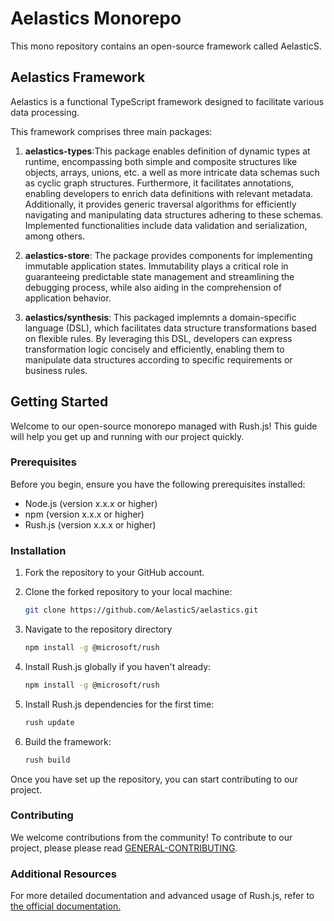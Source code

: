 # Aelastics  Monorepo

This mono repository contains an open-source framework called AelasticS.

## Aelastics Framework  

Aelastics is a functional TypeScript framework  designed to facilitate various data processing.


This framework comprises three main packages:

1. **aelastics-types**:This package enables definition of dynamic types at runtime, encompassing both simple and composite structures like objects, arrays, unions, etc. a well as more intricate data schemas such as cyclic graph structures. Furthermore, it facilitates annotations, enabling developers to enrich data definitions with relevant metadata. Additionally, it provides generic traversal algorithms for efficiently navigating and manipulating data structures adhering to these schemas. Implemented functionalities include data validation and serialization, among others.


2. **aelastics-store**: The package provides components for implementing immutable application states. Immutability plays a critical role in guaranteeing predictable state management and streamlining the debugging process, while also aiding in the comprehension of application behavior.

3. **aelastics/synthesis**: This packaged implemnts a domain-specific language (DSL), which facilitates data structure transformations based on flexible rules. By leveraging this DSL, developers can express transformation logic concisely and efficiently, enabling them to manipulate data structures according to specific requirements or business rules.


## Getting Started

Welcome to our open-source monorepo managed with Rush.js! This guide will help you get up and running with our project quickly.

### Prerequisites

Before you begin, ensure you have the following prerequisites installed:

- Node.js (version x.x.x or higher)
- npm (version x.x.x or higher)
- Rush.js (version x.x.x or higher)

### Installation

1. Fork the repository to your GitHub account.

2. Clone the forked repository to your local machine:
   ```bash
   git clone https://github.com/AelasticS/aelastics.git

3. Navigate to the repository directory
    ```bash
    npm install -g @microsoft/rush
4. Install Rush.js globally if you haven't already:

    ```bash
    npm install -g @microsoft/rush
5. Install Rush.js dependencies for the first time:
    ```bash
    rush update
6. Build the framework:
    ```bash
    rush build


Once you have set up the repository, you can start contributing to our project. 

### Contributing
We welcome contributions from the community! To contribute to our project, please please read [GENERAL-CONTRIBUTING](GENERAL-CONTRIBUTING.md).


### Additional Resources
For more detailed documentation and advanced usage of Rush.js, refer to [the official documentation.](https://rushjs.io/)

